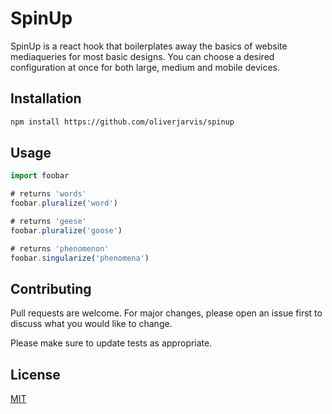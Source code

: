 # SpinUp

SpinUp is a react hook that boilerplates away the basics of website mediaqueries for most basic designs. You can choose a desired configuration at once for both large, medium and mobile devices.

## Installation

```bash
npm install https://github.com/oliverjarvis/spinup
```

## Usage

```typescript
import foobar

# returns 'words'
foobar.pluralize('word')

# returns 'geese'
foobar.pluralize('goose')

# returns 'phenomenon'
foobar.singularize('phenomena')
```

## Contributing
Pull requests are welcome. For major changes, please open an issue first to discuss what you would like to change.

Please make sure to update tests as appropriate.

## License
[MIT](https://choosealicense.com/licenses/mit/)

